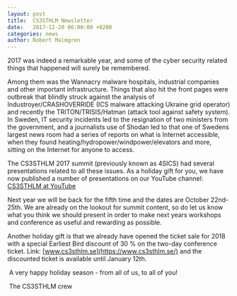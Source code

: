 ```yaml
---
layout: post
title:  CS3STHLM Newsletter
date:   2017-12-20 06:00:00 +0200
categories: news
author: Robert Malmgren
---
```


2017 was indeed a remarkable year, and some of the cyber security related things that happened will surely be remembered.

Among them was the Wannacry malware hospitals, industrial companies and other important infrastructure. Things that also hit the front pages were outbreak that blindly struck against the analysis of Industroyer/CRASHOVERRIDE (ICS malware attacking Ukraine grid operator) and recently the TRITON/TRISIS/Hatman (attack tool against safety system). In Sweden, IT security incidents led to the resignation of two ministers from the government, and a journalists use of Shodan led to that one of Swedens largest news room had a series of reports on what is Internet accessible, when they found heating/hydropower/windpower/elevators and more, sitting on the Internet for anyone to access.

The CS3STHLM 2017 summit (previously known as 4SICS) had several presentations related to all these issues. As a holiday gift for you, we have now published a number of presentations on our YouTube channel: [CS3STHLM at YouTube](https://www.youtube.com/channel/UCkD15o_9eJxUc9eeHtWSQ6Q)

Next year we will be back for the fifth time and the dates are October 22nd-25th. We are already on the lookout for summit content, so do let us know what you think we should present in order to make next years workshops and conference as useful and rewarding as possible.

Another holiday gift is that we already have opened the ticket sale for 2018 with a special Earliest Bird discount of 30 % on the two-day conference ticket. Link: [www.cs3sthlm.se](https://www.cs3sthlm.se/) and the discounted ticket is available until January 12th.

 A very happy holiday season - from all of us, to all of you! 

 The CS3STHLM crew
 

